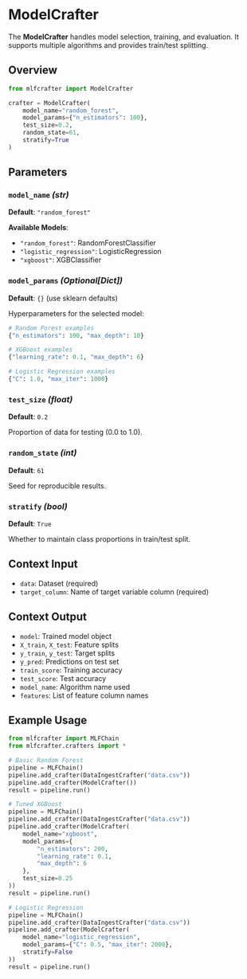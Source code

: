 # ModelCrafter

The **ModelCrafter** handles model selection, training, and evaluation. It supports multiple algorithms and provides train/test splitting.

## Overview

```python
from mlfcrafter import ModelCrafter

crafter = ModelCrafter(
    model_name="random_forest",
    model_params={"n_estimators": 100},
    test_size=0.2,
    random_state=61,
    stratify=True
)
```

## Parameters

### `model_name` *(str)*

**Default**: `"random_forest"`

**Available Models**:
- `"random_forest"`: RandomForestClassifier
- `"logistic_regression"`: LogisticRegression  
- `"xgboost"`: XGBClassifier

### `model_params` *(Optional[Dict])*

**Default**: `{}` (use sklearn defaults)

Hyperparameters for the selected model:

```python
# Random Forest examples
{"n_estimators": 100, "max_depth": 10}

# XGBoost examples  
{"learning_rate": 0.1, "max_depth": 6}

# Logistic Regression examples
{"C": 1.0, "max_iter": 1000}
```

### `test_size` *(float)*

**Default**: `0.2`

Proportion of data for testing (0.0 to 1.0).

### `random_state` *(int)*

**Default**: `61`

Seed for reproducible results.

### `stratify` *(bool)*

**Default**: `True`

Whether to maintain class proportions in train/test split.

## Context Input

- `data`: Dataset (required)
- `target_column`: Name of target variable column (required)

## Context Output

- `model`: Trained model object
- `X_train`, `X_test`: Feature splits
- `y_train`, `y_test`: Target splits  
- `y_pred`: Predictions on test set
- `train_score`: Training accuracy
- `test_score`: Test accuracy
- `model_name`: Algorithm name used
- `features`: List of feature column names

## Example Usage

```python
from mlfcrafter import MLFChain
from mlfcrafter.crafters import *

# Basic Random Forest
pipeline = MLFChain()
pipeline.add_crafter(DataIngestCrafter("data.csv"))
pipeline.add_crafter(ModelCrafter())
result = pipeline.run()

# Tuned XGBoost
pipeline = MLFChain()
pipeline.add_crafter(DataIngestCrafter("data.csv"))
pipeline.add_crafter(ModelCrafter(
    model_name="xgboost",
    model_params={
        "n_estimators": 200,
        "learning_rate": 0.1,
        "max_depth": 6
    },
    test_size=0.25
))
result = pipeline.run()

# Logistic Regression
pipeline = MLFChain()
pipeline.add_crafter(DataIngestCrafter("data.csv"))
pipeline.add_crafter(ModelCrafter(
    model_name="logistic_regression",
    model_params={"C": 0.5, "max_iter": 2000},
    stratify=False
))
result = pipeline.run()
``` 
